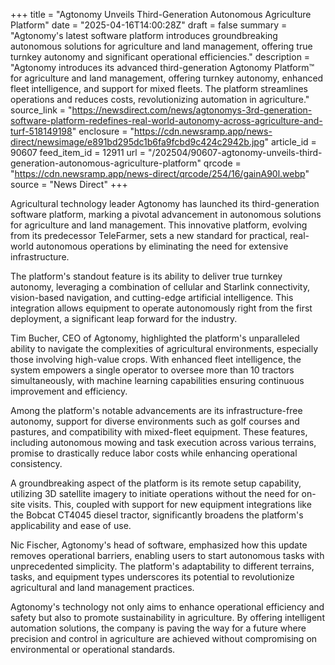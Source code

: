 +++
title = "Agtonomy Unveils Third-Generation Autonomous Agriculture Platform"
date = "2025-04-16T14:00:28Z"
draft = false
summary = "Agtonomy's latest software platform introduces groundbreaking autonomous solutions for agriculture and land management, offering true turnkey autonomy and significant operational efficiencies."
description = "Agtonomy introduces its advanced third-generation Agtonomy Platform™ for agriculture and land management, offering turnkey autonomy, enhanced fleet intelligence, and support for mixed fleets. The platform streamlines operations and reduces costs, revolutionizing automation in agriculture."
source_link = "https://newsdirect.com/news/agtonomys-3rd-generation-software-platform-redefines-real-world-autonomy-across-agriculture-and-turf-518149198"
enclosure = "https://cdn.newsramp.app/news-direct/newsimage/e891bd295dc1b6fa9fcbd9c424c2942b.jpg"
article_id = 90607
feed_item_id = 12911
url = "/202504/90607-agtonomy-unveils-third-generation-autonomous-agriculture-platform"
qrcode = "https://cdn.newsramp.app/news-direct/qrcode/254/16/gainA90l.webp"
source = "News Direct"
+++

<p>Agricultural technology leader Agtonomy has launched its third-generation software platform, marking a pivotal advancement in autonomous solutions for agriculture and land management. This innovative platform, evolving from its predecessor TeleFarmer, sets a new standard for practical, real-world autonomous operations by eliminating the need for extensive infrastructure.</p><p>The platform's standout feature is its ability to deliver true turnkey autonomy, leveraging a combination of cellular and Starlink connectivity, vision-based navigation, and cutting-edge artificial intelligence. This integration allows equipment to operate autonomously right from the first deployment, a significant leap forward for the industry.</p><p>Tim Bucher, CEO of Agtonomy, highlighted the platform's unparalleled ability to navigate the complexities of agricultural environments, especially those involving high-value crops. With enhanced fleet intelligence, the system empowers a single operator to oversee more than 10 tractors simultaneously, with machine learning capabilities ensuring continuous improvement and efficiency.</p><p>Among the platform's notable advancements are its infrastructure-free autonomy, support for diverse environments such as golf courses and pastures, and compatibility with mixed-fleet equipment. These features, including autonomous mowing and task execution across various terrains, promise to drastically reduce labor costs while enhancing operational consistency.</p><p>A groundbreaking aspect of the platform is its remote setup capability, utilizing 3D satellite imagery to initiate operations without the need for on-site visits. This, coupled with support for new equipment integrations like the Bobcat CT4045 diesel tractor, significantly broadens the platform's applicability and ease of use.</p><p>Nic Fischer, Agtonomy's head of software, emphasized how this update removes operational barriers, enabling users to start autonomous tasks with unprecedented simplicity. The platform's adaptability to different terrains, tasks, and equipment types underscores its potential to revolutionize agricultural and land management practices.</p><p>Agtonomy's technology not only aims to enhance operational efficiency and safety but also to promote sustainability in agriculture. By offering intelligent automation solutions, the company is paving the way for a future where precision and control in agriculture are achieved without compromising on environmental or operational standards.</p>